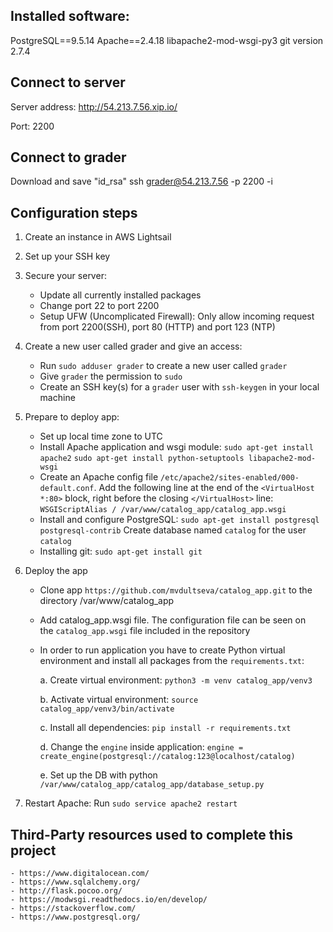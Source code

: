 ## Installed software: 
   PostgreSQL==9.5.14
   Apache==2.4.18
   libapache2-mod-wsgi-py3
   git version 2.7.4
    
## Connect to server
Server address: http://54.213.7.56.xip.io/

Port: 2200

## Connect to grader
Download and save "id_rsa"
ssh grader@54.213.7.56 -p 2200 -i <path to id_rsa file>

## Configuration steps
1. Create an instance in AWS Lightsail
2. Set up your SSH key      
3. Secure your server:
    - Update all currently installed packages
    - Change port 22 to port 2200
    - Setup UFW (Uncomplicated Firewall):
        Only allow incoming request from port 2200(SSH), port 80 (HTTP) and port 123 (NTP)
4. Create a new user called grader and give an access:
    - Run `sudo adduser grader` to create a new user called `grader`
    - Give `grader` the permission to `sudo`
    - Create an SSH key(s) for a `grader` user with `ssh-keygen` in your local machine
5. Prepare to deploy app:
    - Set up local time zone to UTC
    - Install Apache application and wsgi module:
            `sudo apt-get install apache2`
            `sudo apt-get install python-setuptools libapache2-mod-wsgi`
    - Create an Apache config file `/etc/apache2/sites-enabled/000-default.conf`. Add the following line at the end of the `<VirtualHost *:80>` block, right before the closing `</VirtualHost>` line: `WSGIScriptAlias / /var/www/catalog_app/catalog_app.wsgi`
    - Install and configure PostgreSQL:
            `sudo apt-get install postgresql postgresql-contrib`
            Create database named `catalog` for the user `catalog` 
    - Installing git:
             `sudo apt-get install git`
6. Deploy the app
    - Clone app `https://github.com/mvdultseva/catalog_app.git` to the directory /var/www/catalog_app
    - Add catalog_app.wsgi file. The configuration file can be seen on the `catalog_app.wsgi` file included in the repository 
    - In order to run application you have to create Python virtual environment and install all packages from the `requirements.txt`:
    
        a. Create virtual environment: `python3 -m venv catalog_app/venv3`
        
        b. Activate virtual environment: `source catalog_app/venv3/bin/activate`
        
        c. Install all dependencies: `pip install -r requirements.txt`
        
        d. Change the `engine` inside application: `engine = create_engine(postgresql://catalog:123@localhost/catalog)`
        
        e. Set up the DB with python `/var/www/catalog_app/catalog_app/database_setup.py`
        
7. Restart Apache:
    Run `sudo service apache2 restart`

## Third-Party resources used to complete this project
    - https://www.digitalocean.com/
    - https://www.sqlalchemy.org/
    - http://flask.pocoo.org/
    - https://modwsgi.readthedocs.io/en/develop/
    - https://stackoverflow.com/
    - https://www.postgresql.org/
